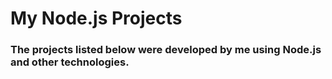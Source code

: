# My Node.js Projects

### The projects listed below were developed by me using Node.js and other technologies.
